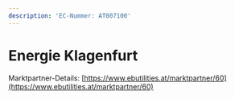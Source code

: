 ```yaml
---
description: 'EC-Nummer: AT007100'
---
```


# Energie Klagenfurt

Marktpartner-Details: [https://www.ebutilities.at/marktpartner/60](https://www.ebutilities.at/marktpartner/60)
